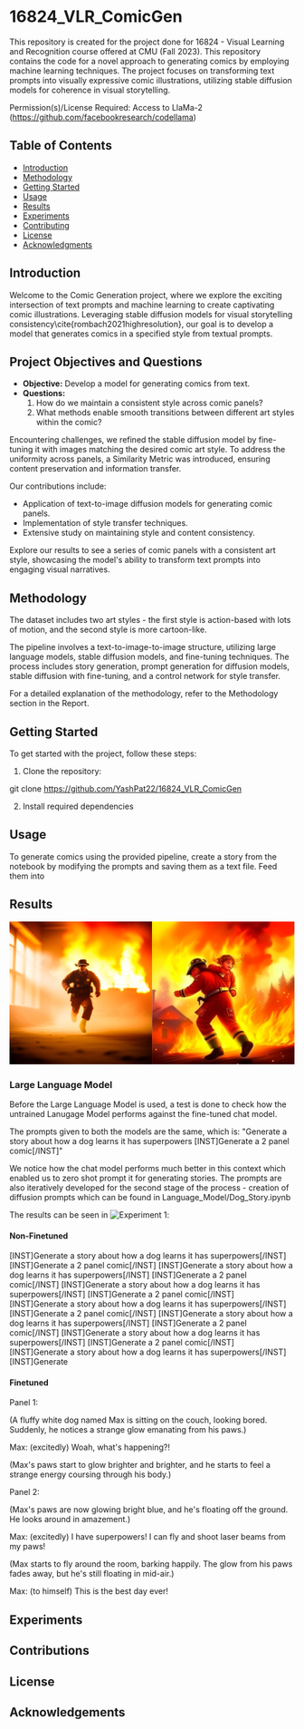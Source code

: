 # 16824_VLR_ComicGen
This repository is created for the project done for 16824 - Visual Learning and Recognition course offered at CMU (Fall 2023).
This repository contains the code for a novel approach to generating comics by employing machine learning techniques. The project focuses on transforming text prompts into visually expressive comic illustrations, utilizing stable diffusion models for coherence in visual storytelling.


Permission(s)/License Required:
Access to LlaMa-2 (https://github.com/facebookresearch/codellama)


## Table of Contents

- [Introduction](#introduction)
- [Methodology](#methodology)
- [Getting Started](#getting-started)
- [Usage](#usage)
- [Results](#results)
- [Experiments](#experiments)
- [Contributing](#contributing)
- [License](#license)
- [Acknowledgments](#acknowledgments)

## Introduction

Welcome to the Comic Generation project, where we explore the exciting intersection of text prompts and machine learning to create captivating comic illustrations. Leveraging stable diffusion models for visual storytelling consistency\cite{rombach2021highresolution}, our goal is to develop a model that generates comics in a specified style from textual prompts.

## Project Objectives and Questions
- **Objective:** Develop a model for generating comics from text.
- **Questions:**
  1. How do we maintain a consistent style across comic panels?
  2. What methods enable smooth transitions between different art styles within the comic?

Encountering challenges, we refined the stable diffusion model by fine-tuning it with images matching the desired comic art style. To address the uniformity across panels, a Similarity Metric was introduced, ensuring content preservation and information transfer.

Our contributions include:
- Application of text-to-image diffusion models for generating comic panels.
- Implementation of style transfer techniques.
- Extensive study on maintaining style and content consistency.

Explore our results to see a series of comic panels with a consistent art style, showcasing the model's ability to transform text prompts into engaging visual narratives.

## Methodology

The dataset includes two art styles - the first style is action-based with lots of motion, and the second style is more cartoon-like.

The pipeline involves a text-to-image-to-image structure, utilizing large language models, stable diffusion models, and fine-tuning techniques. The process includes story generation, prompt generation for diffusion models, stable diffusion with fine-tuning, and a control network for style transfer.

For a detailed explanation of the methodology, refer to the Methodology section in the Report.

## Getting Started

To get started with the project, follow these steps:

1. Clone the repository:

git clone https://github.com/YashPat22/16824_VLR_ComicGen

2. Install required dependencies

## Usage

To generate comics using the provided pipeline, create a story from the notebook by modifying the prompts and saving them as a text file. Feed them into


## Results
![Canny Edge Features](DiffusionImages/txt2img_grid.png)

### Large Language Model
Before the Large Language Model is used, a test is done to check how the untrained Lanugage Model performs against the fine-tuned chat model.

The prompts given to both the models are the same, which is: "Generate a story about how a dog learns it has superpowers [INST]Generate a 2 panel comic[/INST]"

We notice how the chat model performs much better in this context which enabled us to zero shot prompt it for generating stories.
The prompts are also iteratively developed for the second stage of the process - creation of diffusion prompts which can be found in Language_Model/Dog_Story.ipynb

The results can be seen in ![Experiment 1](Language_Model/Dog_Story.ipynb):

#### Non-Finetuned
[INST]Generate a story about how a dog learns it has superpowers[/INST]
[INST]Generate a 2 panel comic[/INST]
[INST]Generate a story about how a dog learns it has superpowers[/INST] [INST]Generate a 2 panel comic[/INST]
[INST]Generate a story about how a dog learns it has superpowers[/INST]
[INST]Generate a 2 panel comic[/INST] [INST]Generate a story about how a dog learns it has superpowers[/INST]
[INST]Generate a 2 panel comic[/INST] [INST]Generate a story about how a dog learns it has superpowers[/INST] [INST]Generate a 2 panel comic[/INST]
[INST]Generate a story about how a dog learns it has superpowers[/INST] [INST]Generate a 2 panel comic[/INST] [INST]Generate a story about how a dog learns it has superpowers[/INST] [INST]Generate

#### Finetuned
Panel 1:

(A fluffy white dog named Max is sitting on the couch, looking bored. Suddenly, he notices a strange glow emanating from his paws.)

Max: (excitedly) Woah, what's happening?!

(Max's paws start to glow brighter and brighter, and he starts to feel a strange energy coursing through his body.)

Panel 2:

(Max's paws are now glowing bright blue, and he's floating off the ground. He looks around in amazement.)

Max: (excitedly) I have superpowers! I can fly and shoot laser beams from my paws!

(Max starts to fly around the room, barking happily. The glow from his paws fades away, but he's still floating in mid-air.)

Max: (to himself) This is the best day ever!


## Experiments

## Contributions

## License

## Acknowledgements
